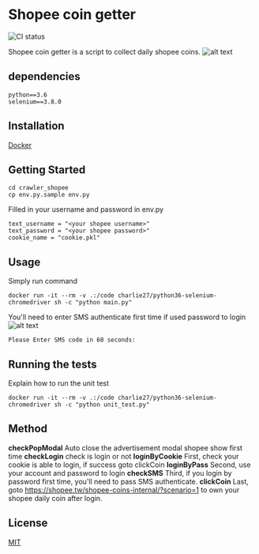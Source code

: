 # Shopee coin getter
![CI status](https://img.shields.io/badge/build-passing-brightgreen.svg)

Shopee coin getter is a script to collect daily shopee coins.
![alt text](https://raw.githubusercontent.com/charlie0227/crawler_shopee/master/readme/overall-1.png)
## dependencies
    python==3.6
    selenium==3.8.0
    
## Installation
 [Docker](https://www.docker.com)
## Getting Started
    cd crawler_shopee
    cp env.py.sample env.py 
Filled in your username and password in env.py

    text_username = "<your shopee username>" 
    text_password = "<your shopee password>"
    cookie_name = "cookie.pkl"
## Usage
Simply run command

    docker run -it --rm -v .:/code charlie27/python36-selenium-chromedriver sh -c "python main.py" 
You'll need to enter SMS authenticate first time if used password to login
![alt text](https://raw.githubusercontent.com/charlie0227/crawler_shopee/master/readme/SMS.png)

    Please Enter SMS code in 60 seconds: 
## Running the tests
Explain how to run the unit test

    docker run -it --rm -v .:/code charlie27/python36-selenium-chromedriver sh -c "python unit_test.py"
## Method
__checkPopModal__
Auto close the advertisement modal shopee show first time
__checkLogin__
check is login or not
__loginByCookie__
First, check your cookie is able to login, if success goto clickCoin
__loginByPass__
Second, use your account and password to login
__checkSMS__
Third, if you login by password first time, you'll need to pass SMS authenticate.
__clickCoin__
Last, goto https://shopee.tw/shopee-coins-internal/?scenario=1 to own your shopee daily coin after login.


## License
[MIT](https://choosealicense.com/licenses/mit/)
